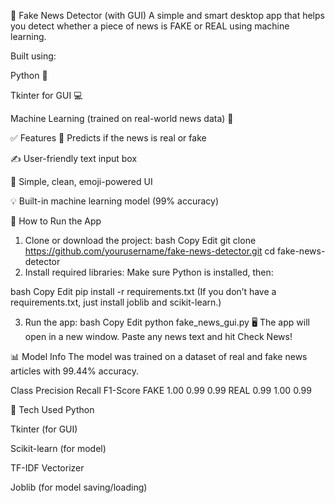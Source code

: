 📰 Fake News Detector (with GUI)
A simple and smart desktop app that helps you detect whether a piece of news is FAKE or REAL using machine learning.

Built using:

Python 🐍

Tkinter for GUI 💻

Machine Learning (trained on real-world news data) 🤖

✅ Features
🧠 Predicts if the news is real or fake

✍️ User-friendly text input box

🎨 Simple, clean, emoji-powered UI

💡 Built-in machine learning model (99% accuracy)

🚀 How to Run the App
1. Clone or download the project:
bash
Copy
Edit
git clone https://github.com/yourusername/fake-news-detector.git
cd fake-news-detector
2. Install required libraries:
Make sure Python is installed, then:

bash
Copy
Edit
pip install -r requirements.txt
(If you don’t have a requirements.txt, just install joblib and scikit-learn.)

3. Run the app:
bash
Copy
Edit
python fake_news_gui.py
🖥️ The app will open in a new window. Paste any news text and hit Check News!

📊 Model Info
The model was trained on a dataset of real and fake news articles with 99.44% accuracy.

Class	Precision	Recall	F1-Score
FAKE	1.00	0.99	0.99
REAL	0.99	1.00	0.99

🤖 Tech Used
Python

Tkinter (for GUI)

Scikit-learn (for model)

TF-IDF Vectorizer

Joblib (for model saving/loading)